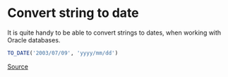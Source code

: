 # Convert string to date

It is quite handy to be able to convert strings to dates, when working with Oracle databases.

```sql
TO_DATE('2003/07/09', 'yyyy/mm/dd')
```

[Source](http://www.techonthenet.com/oracle/functions/to_date.php)

